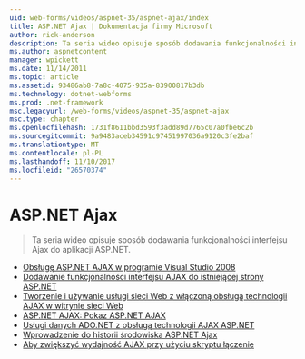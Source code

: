 ```yaml
---
uid: web-forms/videos/aspnet-35/aspnet-ajax/index
title: ASP.NET Ajax | Dokumentacja firmy Microsoft
author: rick-anderson
description: Ta seria wideo opisuje sposób dodawania funkcjonalności interfejsu Ajax do aplikacji ASP.NET.
ms.author: aspnetcontent
manager: wpickett
ms.date: 11/14/2011
ms.topic: article
ms.assetid: 93486ab8-7a8c-4075-935a-83900817b3db
ms.technology: dotnet-webforms
ms.prod: .net-framework
msc.legacyurl: /web-forms/videos/aspnet-35/aspnet-ajax
msc.type: chapter
ms.openlocfilehash: 1731f8611bbd3593f3add89d7765c07a0fbe6c2b
ms.sourcegitcommit: 9a9483aceb34591c97451997036a9120c3fe2baf
ms.translationtype: MT
ms.contentlocale: pl-PL
ms.lasthandoff: 11/10/2017
ms.locfileid: "26570374"
---
```

<a name="aspnet-ajax"></a>ASP.NET Ajax
====================
> Ta seria wideo opisuje sposób dodawania funkcjonalności interfejsu Ajax do aplikacji ASP.NET.


- [Obsługę ASP.NET AJAX w programie Visual Studio 2008](aspnet-ajax-support-in-visual-studio-2008.md)
- [Dodawanie funkcjonalności interfejsu AJAX do istniejącej strony ASP.NET](adding-ajax-functionality-to-an-existing-aspnet-page.md)
- [Tworzenie i używanie usługi sieci Web z włączoną obsługą technologii AJAX w witrynie sieci Web](creating-and-using-an-ajax-enabled-web-service-in-a-web-site.md)
- [ASP.NET AJAX: Pokaz ASP.NET AJAX](aspnet-ajax-a-demonstration-of-aspnet-ajax.md)
- [Usługi danych ADO.NET z obsługą technologii AJAX ASP.NET](adonet-data-services-with-aspnet-ajax-support.md)
- [Wprowadzenie do historii środowiska ASP.NET Ajax](introduction-to-aspnet-ajax-history.md)
- [Aby zwiększyć wydajność AJAX przy użyciu skryptu łączenie](using-script-combining-to-improve-ajax-performance.md)
